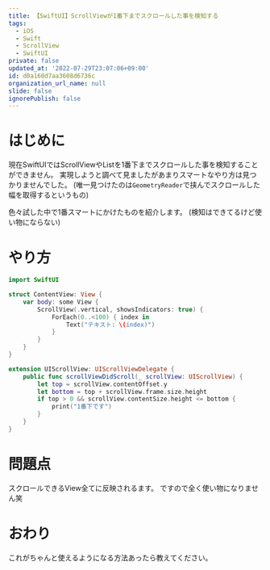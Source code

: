 ```yaml
---
title: 【SwiftUI】ScrollViewが1番下までスクロールした事を検知する
tags:
  - iOS
  - Swift
  - ScrollView
  - SwiftUI
private: false
updated_at: '2022-07-29T23:07:06+09:00'
id: d0a160d7aa3608d6736c
organization_url_name: null
slide: false
ignorePublish: false
---
```

# はじめに
現在SwiftUIではScrollViewやListを1番下までスクロールした事を検知することができません。
実現しようと調べて見ましたがあまりスマートなやり方は見つかりませんでした。
(唯一見つけたのは`GeometryReader`で挟んでスクロールした幅を取得するというもの)

色々試した中で1番スマートにかけたものを紹介します。
(検知はできてるけど使い物にならない)

# やり方

```swift
import SwiftUI

struct ContentView: View {
    var body: some View {
        ScrollView(.vertical, showsIndicators: true) {
            ForEach(0..<100) { index in
                Text("テキスト: \(index)")
            }
        }
    }
}
```

```swift
extension UIScrollView: UIScrollViewDelegate {
    public func scrollViewDidScroll(_ scrollView: UIScrollView) {
        let top = scrollView.contentOffset.y
        let bottom = top + scrollView.frame.size.height
        if top > 0 && scrollView.contentSize.height <= bottom {
            print("1番下です")
        }
    }
}
```

# 問題点
スクロールできるView全てに反映されるます。
ですので全く使い物になりません笑

# おわり
これがちゃんと使えるようになる方法あったら教えてください。
